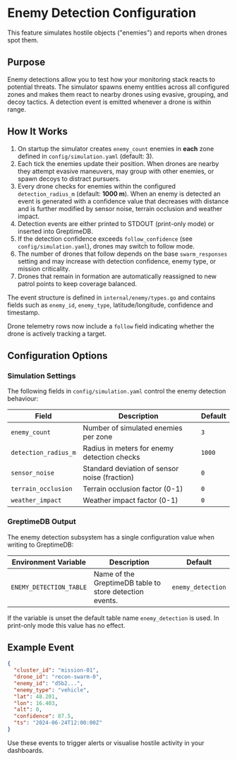 # Enemy Detection Configuration

This feature simulates hostile objects ("enemies") and reports when drones spot them.

## Purpose

Enemy detections allow you to test how your monitoring stack reacts to potential threats. The simulator
spawns enemy entities across all configured zones and makes them react to nearby drones using evasive,
grouping, and decoy tactics. A detection event is emitted whenever a drone is within range.

## How It Works

1. On startup the simulator creates `enemy_count` enemies in **each** zone defined in `config/simulation.yaml` (default: 3).
2. Each tick the enemies update their position. When drones are nearby they attempt evasive maneuvers,
   may group with other enemies, or spawn decoys to distract pursuers.
3. Every drone checks for enemies within the configured `detection_radius_m` (default: **1000&nbsp;m**). When an enemy is detected an event is generated with a
   confidence value that decreases with distance and is further modified by sensor noise, terrain occlusion and weather impact.
4. Detection events are either printed to STDOUT (print-only mode) or inserted into GreptimeDB.
5. If the detection confidence exceeds `follow_confidence` (see `config/simulation.yaml`), drones may switch to follow mode.
6. The number of drones that follow depends on the base `swarm_responses` setting and may increase with detection confidence, enemy type, or mission criticality.
7. Drones that remain in formation are automatically reassigned to new patrol points to keep coverage balanced.

The event structure is defined in `internal/enemy/types.go` and contains fields such as `enemy_id`,
`enemy_type`, latitude/longitude, confidence and timestamp.

Drone telemetry rows now include a `follow` field indicating whether the drone is actively tracking a target.

## Configuration Options

### Simulation Settings

The following fields in `config/simulation.yaml` control the enemy detection behaviour:

| Field               | Description                                      | Default |
|---------------------|--------------------------------------------------|---------|
| `enemy_count`       | Number of simulated enemies per zone             | `3`     |
| `detection_radius_m`| Radius in meters for enemy detection checks      | `1000`  |
| `sensor_noise`      | Standard deviation of sensor noise (fraction)    | `0`     |
| `terrain_occlusion` | Terrain occlusion factor (0-1)                   | `0`     |
| `weather_impact`    | Weather impact factor (0-1)                      | `0`     |

### GreptimeDB Output

The enemy detection subsystem has a single configuration value when writing to GreptimeDB:

| Environment Variable      | Description                                               | Default            |
|---------------------------|-----------------------------------------------------------|--------------------|
| `ENEMY_DETECTION_TABLE`   | Name of the GreptimeDB table to store detection events.   | `enemy_detection`  |

If the variable is unset the default table name `enemy_detection` is used. In print-only mode this value has
no effect.


## Example Event

```json
{
  "cluster_id": "mission-01",
  "drone_id": "recon-swarm-0",
  "enemy_id": "d5b2...",
  "enemy_type": "vehicle",
  "lat": 48.201,
  "lon": 16.403,
  "alt": 0,
  "confidence": 87.5,
  "ts": "2024-06-24T12:00:00Z"
}
```

Use these events to trigger alerts or visualise hostile activity in your dashboards.
